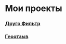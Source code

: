 # Мои проекты

 ### [Друго Фильтр](https://ilyatag.github.io/PrVkFriendsFilter)
 
 ### [Геоотзыв](https://ilyatag.github.io/PrYaMap/)



